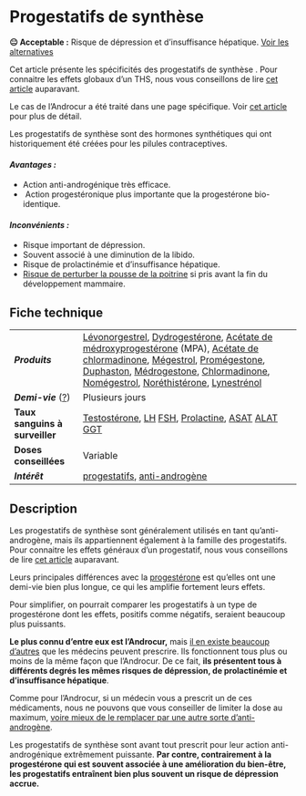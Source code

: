 # Progestatifs de synthèse

**😐 Acceptable :** Risque de dépression et d’insuffisance hépatique. [Voir les alternatives](https://wikitrans.co/ths-fem/anti-androgenes/)

Cet article présente les spécificités des progestatifs de synthèse . Pour connaitre les effets globaux d’un THS, nous vous conseillons de lire [cet article](https://wikitrans.co/ths-fem/effets/) auparavant.

Le cas de l’Androcur a été traité dans une page spécifique. Voir [cet article](https://wikitrans.co/ths-fem/anti-androgenes/androcur/) pour plus de détail.

Les progestatifs de synthèse sont des hormones synthétiques qui ont historiquement été créées pour les pilules contraceptives.

#### _Avantages :_

- Action anti-androgénique très efficace.
-  Action progestéronique plus importante que la progestérone bio-identique.

#### _Inconvénients :_

- Risque important de dépression.
- Souvent associé à une diminution de la libido.
- Risque de prolactinémie et d’insuffisance hépatique. 
- [Risque de perturber la pousse de la poitrine](https://wikitrans.co/ths-fem/principes/#4) si pris avant la fin du développement mammaire.

## Fiche technique

|   |   |
|---|---|
|**_Produits_**|[Lévonorgestrel](https://www.vidal.fr/substances/2086/levonorgestrel/), [Dydrogestérone](https://www.vidal.fr/Medicament/duphaston_10_mg_cp_pellic-5703.htm), [Acétate de médroxyprogestérone](https://eurekasante.vidal.fr/medicaments/vidal-famille/medicament-odepop01-DEPO-PROVERA.html) (MPA), [Acétate de chlormadinone](https://eurekasante.vidal.fr/medicaments/vidal-famille/medicament-bluter01-LUTERAN.html), [Mégestrol](https://www.vidal.fr/substances/11600/megestrol/), [Promégestone](https://www.vidal.fr/substances/2932/promegestone/), [Duphaston](https://www.vidal.fr/substances/1329/dydrogesterone/), [Médrogestone](https://eurekasante.vidal.fr/medicaments/vidal-famille/medicament-bcolp501-COLPRONE.html), [Chlormadinone](https://www.vidal.fr/substances/liste/type:mono/id:15547/), [Nomégestrol](https://www.vidal.fr/substances/6839/nomegestrol/), [Noréthistérone](https://www.vidal.fr/substances/3929/norethisterone/), [Lynestrénol](https://www.vidal.fr/substances/2147/lynestrenol/)|
|_**Demi-vie**_ ([?](https://fr.wikipedia.org/wiki/Demi-vie))|Plusieurs jours|
|**Taux sanguins à surveiller**|[Testostérone](https://fr.wikipedia.org/wiki/Testost%C3%A9rone), [LH](https://fr.wikipedia.org/wiki/Hormone_lut%C3%A9inisante) [FSH](https://fr.wikipedia.org/wiki/Hormone_folliculo-stimulante), [Prolactine](https://fr.wikipedia.org/wiki/Prolactine), [ASAT](https://fr.wikipedia.org/wiki/Aspartate_aminotransf%C3%A9rase) [ALAT](https://fr.wikipedia.org/wiki/Alanine_aminotransf%C3%A9rase) [GGT](https://fr.wikipedia.org/wiki/Gamma-glutamyltranspeptidase)|
|**Doses conseillées**|Variable|
|**_Intérêt_**|[progestatifs](https://wikitrans.co/ths-fem/progestatifs/), [anti-androgène](https://wikitrans.co/ths-fem/anti-androgenes/)|

## Description

Les progestatifs de synthèse sont généralement utilisés en tant qu’anti-androgène, mais ils appartiennent également à la famille des progestatifs. Pour connaitre les effets généraux d’un progestatif, nous vous conseillons de lire [cet article](https://wikitrans.co/ths-fem/progestatifs/) auparavant.

Leurs principales différences avec la [progestérone](https://wikitrans.co/progesterone/) est qu’elles ont une demi-vie bien plus longue, ce qui les amplifie fortement leurs effets.

Pour simplifier, on pourrait comparer les progestatifs à un type de progestérone dont les effets, positifs comme négatifs, seraient beaucoup plus puissants.

**Le plus connu d’entre eux est l’Androcur,** mais [il en existe beaucoup d’autres](https://www.pharmacorama.com/pharmacologie/hormones-cytokinesantigenes-anticorps/estrogenes-progestatifs-estroprogestatifs/progesterone-progestatifs/) que les médecins peuvent prescrire. Ils fonctionnent tous plus ou moins de la même façon que l’Androcur. De ce fait, **ils présentent tous à différents degrés les mêmes risques de dépression, de prolactinémie et d’insuffisance hépatique**.

Comme pour l’Androcur, si un médecin vous a prescrit un de ces médicaments, nous ne pouvons que vous conseiller de limiter la dose au maximum, [voire mieux de le remplacer par une autre sorte d’anti-androgène](https://wikitrans.co/ths-fem/anti-androgenes/).

Les progestatifs de synthèse sont avant tout prescrit pour leur action anti-androgénique extrêmement puissante. **Par contre, contrairement à la progestérone qui est souvent associée à une amélioration du bien-être, les progestatifs entraînent bien plus souvent un risque de dépression accrue.**